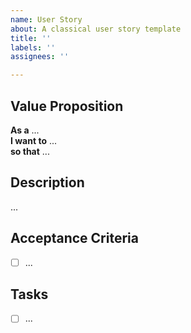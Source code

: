 ```yaml
---
name: User Story
about: A classical user story template
title: ''
labels: ''
assignees: ''

---
```


## Value Proposition

**As a** ...  
**I want to** ...  
**so that** ...
​

## Description

...
​

## Acceptance Criteria

- [ ] ...
      ​

## Tasks

- [ ] ...
      ​

